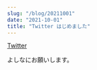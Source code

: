 ```yaml
---
slug: "/blog/20211001"
date: "2021-10-01"
title: "Twitter はじめました"
---
```


[Twitter](https://twitter.com/piro0919)

よしなにお願いします。
